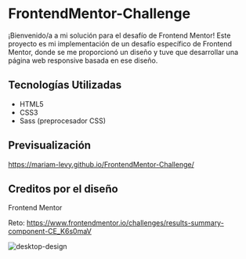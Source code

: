 # FrontendMentor-Challenge 

¡Bienvenido/a a mi solución para el desafío de Frontend Mentor! Este proyecto es mi implementación de un desafío específico de Frontend Mentor, donde se me proporcionó un diseño y tuve que desarrollar una página web responsive basada en ese diseño.

## Tecnologías Utilizadas

- HTML5
- CSS3
- Sass (preprocesador CSS)


## Previsualización
https://mariam-levy.github.io/FrontendMentor-Challenge/

## Creditos por el diseño
Frontend Mentor 

Reto: https://www.frontendmentor.io/challenges/results-summary-component-CE_K6s0maV

![desktop-design](https://github.com/Mariam-Levy/FrontendMentor-Challenge/assets/80288291/e2551be9-ff34-4b6b-85cc-bd4ae3d58913)
